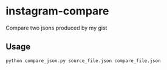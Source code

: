 # instagram-compare
Compare two jsons produced by my gist

## Usage

```bash
python compare_json.py source_file.json compare_file.json
```
